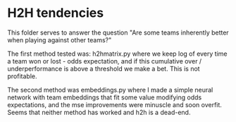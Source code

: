 # H2H tendencies

This folder serves to answer the question "Are some teams inherently better when playing against other teams?"

The first method tested was: h2hmatrix.py where we keep log of every time a team won or lost - odds expectation,
and if this cumulative over / underperformance is above a threshold we make a bet. This is not profitable.

The second method was embeddings.py where I made a simple neural network with team embeddings that fit some value
modifying odds expectations, and the mse improvements were minuscle and soon overfit. Seems that neither method
has worked and h2h is a dead-end.
